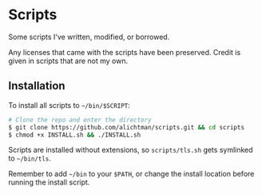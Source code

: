 # Scripts

Some scripts I've written, modified, or borrowed.

Any licenses that came with the scripts have been preserved. Credit is given in scripts that are not my own.

## Installation

To install all scripts to `~/bin/$SCRIPT`:

```bash
# Clone the repo and enter the directory
$ git clone https://github.com/alichtman/scripts.git && cd scripts
$ chmod +x INSTALL.sh && ./INSTALL.sh
```

Scripts are installed without extensions, so `scripts/tls.sh` gets symlinked to `~/bin/tls`.

Remember to add `~/bin` to your `$PATH`, or change the install location before running the install script.
